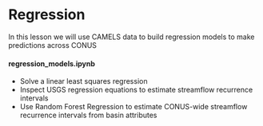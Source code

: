 # Regression
In this lesson we will use CAMELS data to build regression models to make predictions across CONUS

#### regression_models.ipynb
* Solve a linear least squares regression
* Inspect USGS regression equations to estimate streamflow recurrence intervals
* Use Random Forest Regression to estimate CONUS-wide streamflow recurrence intervals from basin attributes